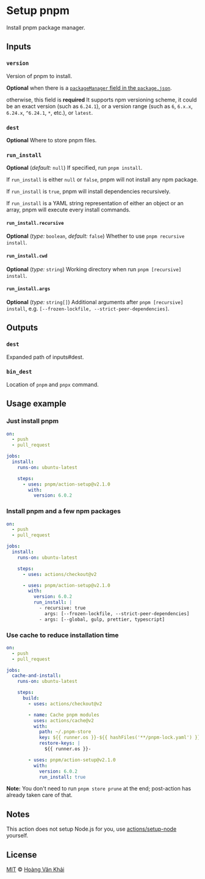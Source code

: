 # Setup pnpm

Install pnpm package manager.

## Inputs

### `version`

Version of pnpm to install.

**Optional** when there is a [`packageManager` field in the `package.json`](https://nodejs.org/api/corepack.html).

otherwise, this field is **required** It supports npm versioning scheme, it could be an exact version (such as `6.24.1`), or a version range (such as `6`, `6.x.x`, `6.24.x`, `^6.24.1`, `*`, etc.), or `latest`.

### `dest`

**Optional** Where to store pnpm files.

### `run_install`

**Optional** (_default:_ `null`) If specified, run `pnpm install`.

If `run_install` is either `null` or `false`, pnpm will not install any npm package.

If `run_install` is `true`, pnpm will install dependencies recursively.

If `run_install` is a YAML string representation of either an object or an array, pnpm will execute every install commands.

#### `run_install.recursive`

**Optional** (_type:_ `boolean`, _default:_ `false`) Whether to use `pnpm recursive install`.

#### `run_install.cwd`

**Optional** (_type:_ `string`) Working directory when run `pnpm [recursive] install`.

#### `run_install.args`

**Optional** (_type:_ `string[]`) Additional arguments after `pnpm [recursive] install`, e.g. `[--frozen-lockfile, --strict-peer-dependencies]`.

## Outputs

### `dest`

Expanded path of inputs#dest.

### `bin_dest`

Location of `pnpm` and `pnpx` command.

## Usage example

### Just install pnpm

```yaml
on:
  - push
  - pull_request

jobs:
  install:
    runs-on: ubuntu-latest

    steps:
      - uses: pnpm/action-setup@v2.1.0
        with:
          version: 6.0.2
```

### Install pnpm and a few npm packages

```yaml
on:
  - push
  - pull_request

jobs:
  install:
    runs-on: ubuntu-latest

    steps:
      - uses: actions/checkout@v2

      - uses: pnpm/action-setup@v2.1.0
        with:
          version: 6.0.2
          run_install: |
            - recursive: true
              args: [--frozen-lockfile, --strict-peer-dependencies]
            - args: [--global, gulp, prettier, typescript]
```

### Use cache to reduce installation time

```yaml
on:
  - push
  - pull_request

jobs:
  cache-and-install:
    runs-on: ubuntu-latest

    steps:
      build:
        - uses: actions/checkout@v2

        - name: Cache pnpm modules
          uses: actions/cache@v2
          with:
            path: ~/.pnpm-store
            key: ${{ runner.os }}-${{ hashFiles('**/pnpm-lock.yaml') }}
            restore-keys: |
              ${{ runner.os }}-

        - uses: pnpm/action-setup@v2.1.0
          with:
            version: 6.0.2
            run_install: true
```

**Note:** You don't need to run `pnpm store prune` at the end; post-action has already taken care of that.

## Notes

This action does not setup Node.js for you, use [actions/setup-node](https://github.com/actions/setup-node) yourself.

## License

[MIT](https://git.io/JfclH) © [Hoàng Văn Khải](https://github.com/KSXGitHub/)
